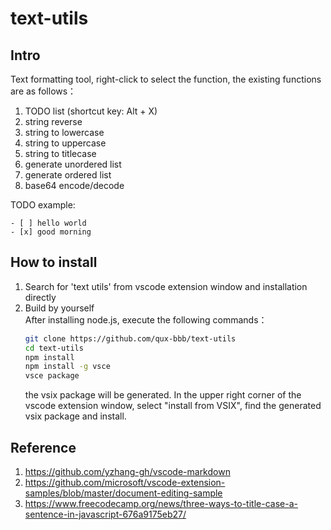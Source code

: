 # text-utils

## Intro

Text formatting tool, right-click to select the function, the existing functions are as follows：  
1. TODO list (shortcut key: Alt + X)
2. string reverse
3. string to lowercase
4. string to uppercase
5. string to titlecase
6. generate unordered list
7. generate ordered list
8. base64 encode/decode

TODO example:  
```
- [ ] hello world
- [x] good morning
```


## How to install
1. Search for 'text utils' from vscode extension window and installation directly  
2. Build by yourself  
   After installing node.js, execute the following commands：
   ```sh
   git clone https://github.com/qux-bbb/text-utils
   cd text-utils
   npm install
   npm install -g vsce
   vsce package
   ```
   the vsix package will be generated. In the upper right corner of the vscode extension window, select "install from VSIX", find the generated vsix package and install.  

## Reference
1. https://github.com/yzhang-gh/vscode-markdown  
2. https://github.com/microsoft/vscode-extension-samples/blob/master/document-editing-sample  
3. https://www.freecodecamp.org/news/three-ways-to-title-case-a-sentence-in-javascript-676a9175eb27/  
